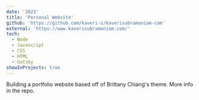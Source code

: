 ```yaml
---
date: '2023'
title: 'Personal Website'
github: 'https://github.com/kaveri-s/kaverisubramaniam-com'
external: 'https://www.kaverisubramaniam.com/'
tech:
  - Node
  - Javascript
  - CSS
  - HTML
  - Gatsby
showInProjects: true
---
```


Building a portfolio website based off of Brittany Chiang's theme. More info in the repo.
